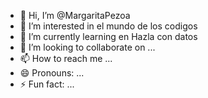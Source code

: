- 👋 Hi, I’m @MargaritaPezoa
- 👀 I’m interested in el mundo de los codigos 
- 🌱 I’m currently learning en Hazla con datos
- 💞️ I’m looking to collaborate on ...
- 📫 How to reach me ...
- 😄 Pronouns: ...
- ⚡ Fun fact: ...

<!---
MargaritaPezoa/MargaritaPezoa is a ✨ special ✨ repository because its `README.md` (this file) appears on your GitHub profile.
You can click the Preview link to take a look at your changes.
--->
